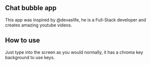## Chat bubble app 

This app was inspired by @devaslife, he is a Full-Stack developer and creates amazing youtube videos.

## How to use

Just type into the screen as you would normally, it has a chroma key background to use keys.